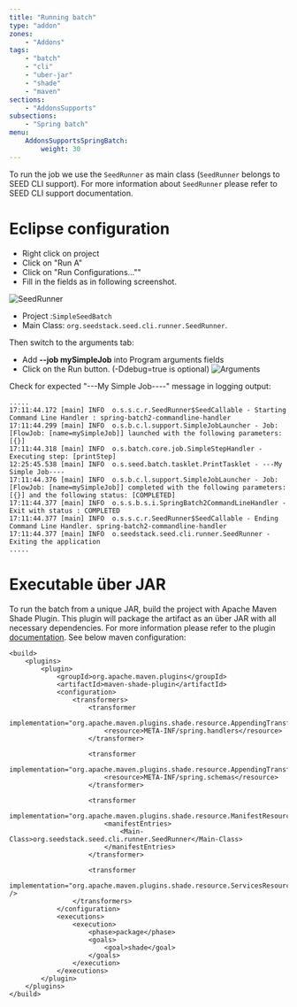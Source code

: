 ```yaml
---
title: "Running batch"
type: "addon"
zones:
    - "Addons"
tags:
    - "batch"
    - "cli"
    - "uber-jar"
    - "shade"
    - "maven"
sections:
    - "AddonsSupports"
subsections:
    - "Spring batch"
menu:
    AddonsSupportsSpringBatch:
        weight: 30
---
```


To run the job we use the `SeedRunner` as main class (`SeedRunner` belongs to SEED CLI support).  For more information about `SeedRunner` please refer to SEED CLI support documentation.

# Eclipse configuration

-   Right click on project
-   Click on "Run A" 
-   Click on "Run Configurations...""
-   Fill in the fields as in following screenshot.

![SeedRunner](/img/seed/batch/seed-runner.png)

-   Project :`SimpleSeedBatch`
-   Main Class: `org.seedstack.seed.cli.runner.SeedRunner`.


Then switch to the arguments tab:

- Add **--job mySimpleJob** into Program arguments fields
- Click on the Run button. (-Ddebug=true is optional)
![Arguments](/img/seed/batch/arguments.png)

Check for expected "---My Simple Job----" message in logging output:

```
.....
17:11:44.172 [main] INFO  o.s.s.c.r.SeedRunner$SeedCallable - Starting Command Line Handler : spring-batch2-commandline-handler
17:11:44.299 [main] INFO  o.s.b.c.l.support.SimpleJobLauncher - Job: [FlowJob: [name=mySimpleJob]] launched with the following parameters: [{}]
17:11:44.318 [main] INFO  o.s.batch.core.job.SimpleStepHandler - Executing step: [printStep]
12:25:45.538 [main] INFO  o.s.seed.batch.tasklet.PrintTasklet - ---My Simple Job----
17:11:44.376 [main] INFO  o.s.b.c.l.support.SimpleJobLauncher - Job: [FlowJob: [name=mySimpleJob]] completed with the following parameters: [{}] and the following status: [COMPLETED]
17:11:44.377 [main] INFO  o.s.s.b.s.i.SpringBatch2CommandLineHandler - Exit with status : COMPLETED
17:11:44.377 [main] INFO  o.s.s.c.r.SeedRunner$SeedCallable - Ending Command Line Handler. spring-batch2-commandline-handler
17:11:44.377 [main] INFO  o.seedstack.seed.cli.runner.SeedRunner - Exiting the application
.....

```

# Executable über JAR

To run the batch from a unique JAR, build the project with Apache Maven Shade Plugin. This plugin will package the artifact as an über JAR with all necessary dependencies. 
For more information please refer to the plugin [documentation](http://maven.apache.org/plugins/maven-shade-plugin/examples/executable-jar.html). See below maven configuration:


```
<build>
    <plugins>
        <plugin>
            <groupId>org.apache.maven.plugins</groupId>
            <artifactId>maven-shade-plugin</artifactId>
            <configuration>
                <transformers>
                    <transformer
                        implementation="org.apache.maven.plugins.shade.resource.AppendingTransformer">
                        <resource>META-INF/spring.handlers</resource>
                    </transformer>

                    <transformer
                        implementation="org.apache.maven.plugins.shade.resource.AppendingTransformer">
                        <resource>META-INF/spring.schemas</resource>
                    </transformer>

                    <transformer
                        implementation="org.apache.maven.plugins.shade.resource.ManifestResourceTransformer">
                        <manifestEntries>
                            <Main-Class>org.seedstack.seed.cli.runner.SeedRunner</Main-Class>
                        </manifestEntries>
                    </transformer>

                    <transformer
                        implementation="org.apache.maven.plugins.shade.resource.ServicesResourceTransformer" />
                </transformers>
            </configuration>
            <executions>
                <execution>
                    <phase>package</phase>
                    <goals>
                        <goal>shade</goal>
                    </goals>
                </execution>
            </executions>
        </plugin>
    </plugins>
</build>
```





